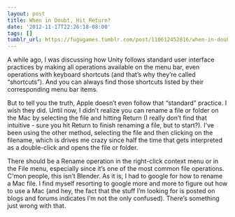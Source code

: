 ```yaml
---
layout: post
title: When in Doubt, Hit Return?
date: '2012-11-17T22:26:18-08:00'
tags: []
tumblr_url: https://fugugames.tumblr.com/post/110612452816/when-in-doubt-hit-return
---
```

A while ago, I was discussing how Unity follows standard user interface practices by making all operations available on the menu bar, even operations with keyboard shortcuts (and that’s why they’re called “shortcuts”). And you can always find those shortcuts listed by their corresponding menu bar items.

But to tell you the truth, Apple doesn’t even follow that “standard” practice. I wish they did. Until now, I didn’t realize you can rename a file or folder on the Mac by selecting the file and hitting Return (I really don’t find that intuitive - sure you hit Return to finish renaming a file, but to start?). I’ve been using the other method, selecting the file and then clicking on the filename, which is drives me crazy since half the time that gets interpreted as a double-click and opens the file or folder.

There should be a Rename operation in the right-click context menu or in the File menu, especially since it’s one of the most common file operations. C'mon people, this isn’t Blender. As it is, I had to google for how to rename a Mac file. I find myself resorting to google more and more to figure out how to use a Mac (and hey, the fact that the stuff I’m looking for is posted on blogs and forums indicates I’m not the only confused). There’s something just wrong with that.


